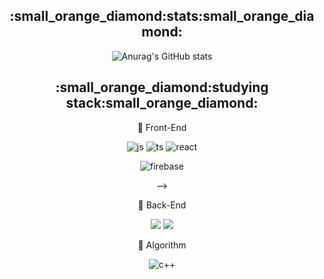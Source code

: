 <div align="center">

<!--
**breadman98/breadman98** is a ✨ _special_ ✨ repository because its `README.md` (this file) appears on your GitHub profile.

Here are some ideas to get you started:

- 🔭 I’m currently working on ...
- 🌱 I’m currently learning ...
- 👯 I’m looking to collaborate on ...
- 🤔 I’m looking for help with ...
- 💬 Ask me about ...
- 📫 How to reach me: ...
- 😄 Pronouns: ...
- ⚡ Fun fact: ...
-->

<h2>:small_orange_diamond:stats:small_orange_diamond:</h2>

<!--state graph-->
  ![Anurag's GitHub stats](https://github-readme-stats.vercel.app/api?username=breadman98&anuraghazra&theme=dracula&show_icons=true)


<div align="center">
<h2>:small_orange_diamond:studying stack:small_orange_diamond:</h2>


</div>

<div align="center">

<!-- frontend logo -->
<span align="center"> :seedling: Front-End</span>
<!-- -->
  <img alt="js" src ="https://img.shields.io/badge/JavaScript-F7DF1E.svg?&style=for-the-badge&logo=JavaScript&logoColor=white"/> <!-- typescript logo --><img alt="ts" src ="https://img.shields.io/badge/TypeScript-3178C6.svg?&style=for-the-badge&logo=TypeScript&logoColor=white"/> <!-- react logo --><img alt="react" src ="https://img.shields.io/badge/React-61DAFB.svg?&style=for-the-badge&logo=React&logoColor=white"/>
<!--   <!-- firebase logo--><img alt="firebase" src="https://img.shields.io/badge/Firebase-FFCA28?style=for-the-badge&logo=Firebase&logoColor=white">
   -->
 <!-- backend logo -->
<span align="center"> :seedling: Back-End</span>
 <!-- -->
 <img src="https://img.shields.io/badge/Express-000000?style=for-the-badge&logo=Express&logoColor=white"> <!-- node.js logo --> <img src="https://img.shields.io/badge/Node.js-339933?style=for-the-badge&logo=Node.js&logoColor=white">
 
 <!-- c++ logo -->
<span> :seedling: Algorithm </span>
<!-- -->
   <img alt="c++" src ="https://img.shields.io/badge/C++-00599C.svg?&style=for-the-badge&logo=C%2B%2B&logoColor=white"/>
   


  
  <!--[![Solved.ac Profile](http://mazassumnida.wtf/api/v2/generate_badge?boj=swo98)](https://solved.ac/swo98/)-->
 
</div>


<!--
<div align="right">

[![Hits](https://hits.seeyoufarm.com/api/count/incr/badge.svg?url=https%3A%2F%2Fgithub.com%2Fbreadman98&count_bg=%2379C83D&title_bg=%23555555&icon=&icon_color=%23E7E7E7&title=hits&edge_flat=false)](https://github.com/breadman98)

</div>
-->
